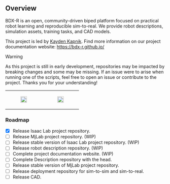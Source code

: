 ## Overview

BDX-R is an open, community-driven biped platform focused on practical robot learning and reproducible sim-to-real. We provide robot descriptions, simulation assets, training tasks, and CAD models. 

This project is led by [Kayden Kapnik](https://github.com/KaydenKnapik). Find more information on our project documentation website: https://bdx-r.github.io/

> [!WARNING]
> As this project is still in early development, repositories may be impacted by breaking changes and some may be missing. If an issue were to arise when running one of the scripts, feel free to open an issue or contribute to the project. Thanks you for your understanding!

<table>
  <tr>
    <td width="50%">
      <figure>
        <img src="https://github.com/user-attachments/assets/ad0c6a33-1b17-4460-b0b4-5e1a8a642216" controls muted loop playsinline style="width:100%; height:auto;"></img>
      </figure>
    </td>
    <td width="50%">
      <figure>
        <img src="https://github.com/user-attachments/assets/a9a28802-5ae3-40b6-ae62-7ebbd72e79b9" controls muted loop playsinline style="width:100%; height:auto;"></img>
      </figure>
    </td>
  </tr>
</table>

### Roadmap

- [x] Release Isaac Lab project repository.
- [ ] Release MjLab project repository. (WIP)
- [ ] Release stable version of Isaac Lab project repository. (WIP)
- [ ] Release robot description repository. (WIP)
- [ ] Complete project documentation website. (WIP)
- [ ] Complete Description repository with the head.
- [ ] Release stable version of MjLab project repository.
- [ ] Release deployment repository for sim-to-sim and sim-to-real.
- [ ] Release CAD.
